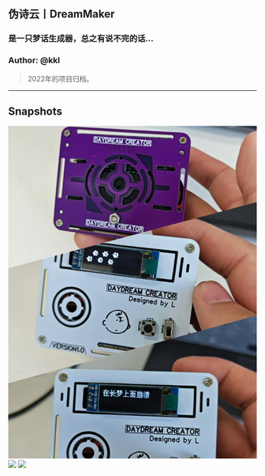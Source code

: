 ## 伪诗云丨DreamMaker
### 是一只梦话生成器，总之有说不完的话...
### Author: @kkl

> 2022年的项目归档。

---

## Snapshots
![](Pictures/image.jpg)
![](Pictures/video-1.gif)
![](Pictures/video-2.gif)